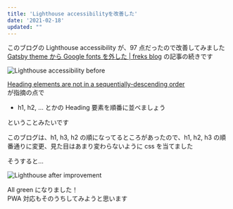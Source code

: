 ```yaml
---
title: 'Lighthouse accessibilityを改善した'
date: '2021-02-18'
updated: ""
---
```


このブログの Lighthouse accessibility が、97 点だったので改善してみました  
[Gatsby theme から Google fonts を外した \| freks blog](https://blog.freks.jp/remove-google-fonts-from-gatsby-theme/) の記事の続きです

![Lighthouse accessibility before](/improve-lighthouse-accessibility/Lighthouse-accessibility-before.webp)

[Heading elements are not in a sequentially-descending order](https://web.dev/heading-order/)  
が指摘の点で

- h1, h2, ... とかの Heading 要素を順番に並べましょう

ということみたいです

このブログは、h1, h3, h2 の順になってるところがあったので、h1, h2, h3 の順番通りに変更、見た目はあまり変わらないように css を当てました

そうすると...

![Lighthouse after improvement](/improve-lighthouse-accessibility/Lighthouse-after.webp)

All green になりました！  
PWA 対応もそのうちしてみようと思います
